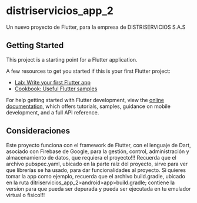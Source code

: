 # distriservicios_app_2

Un nuevo proyecto de Flutter, para la empresa de DISTRISERVICIOS S.A.S

## Getting Started

This project is a starting point for a Flutter application.

A few resources to get you started if this is your first Flutter project:

- [Lab: Write your first Flutter app](https://docs.flutter.dev/get-started/codelab)
- [Cookbook: Useful Flutter samples](https://docs.flutter.dev/cookbook)

For help getting started with Flutter development, view the
[online documentation](https://docs.flutter.dev/), which offers tutorials,
samples, guidance on mobile development, and a full API reference.

## Consideraciones

Este proyecto funciona con el framework de Flutter, con el lenguaje de Dart, asociado con Firebase de Google, para la gestión, control, administración y almacenamiento de datos, que requiera el proyecto!!!
Recuerda que el archivo pubspec.yaml, ubicado en la parte raíz del proyecto, sirve para ver que librerías se ha usado, para dar funcionalidades al proyecto.
Si quieres tomar la app como ejemplo, recuerda que el archivo build.gradle, ubicado en la ruta ditriservicios_app_2>android>app>build.gradle; contiene la version para que pueda ser depurada y pueda ser ejecutada en tu emulador virtual o fisico!!!
